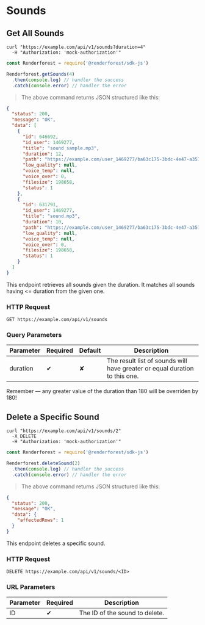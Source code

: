 # Sounds

## Get All Sounds

```shell
curl "https://example.com/api/v1/sounds?duration=4"
  -H "Authorization: 'mock-authorization'"
```

```javascript
const Renderforest = require('@renderforest/sdk-js')

Renderforest.getSounds(4)
  .then(console.log) // handler the success
  .catch(console.error) // handler the error
```

> The above command returns JSON structured like this:

```json
{
  "status": 200,
  "message": "OK",
  "data": [
    {
      "id": 646692,
      "id_user": 1469277,
      "title": "sound sample.mp3",
      "duration": 12,
      "path": "https://example.com/user_1469277/ba63c175-3bdc-4e47-a357-7fb7d08f508b.mp3",
      "low_quality": null,
      "voice_temp": null,
      "voice_over": 0,
      "filesize": 198658,
      "status": 1
    },
    {
      "id": 631791,
      "id_user": 1469277,
      "title": "sound.mp3",
      "duration": 10,
      "path": "https://example.com/user_1469277/ba63c175-3bdc-4e47-a357-7fb7d08f508b.mp3",
      "low_quality": null,
      "voice_temp": null,
      "voice_over": 0,
      "filesize": 198658,
      "status": 1
    }
  ] 
}
```

This endpoint retrieves all sounds given the duration. It matches all sounds having <= duration from the given one.

### HTTP Request

`GET https://example.com/api/v1/sounds`

### Query Parameters

Parameter | Required | Default | Description
--------- | -------- | ------- | -----------
duration  | ✔        | ✘       | The result list of sounds will have greater or equal duration to this one.

<aside class="success">
Remember — any greater value of the duration than 180 will be overriden by 180!
</aside>

## Delete a Specific Sound

```shell
curl "https://example.com/api/v1/sounds/2"
  -X DELETE
  -H "Authorization: 'mock-authorization'"
```

```javascript
const Renderforest = require('@renderforest/sdk-js')

Renderforest.deleteSound(2)
  .then(console.log) // handler the success
  .catch(console.error) // handler the error
```

> The above command returns JSON structured like this:

```json
{
  "status": 200,
  "message": "OK",
  "data": {
    "affectedRows": 1
  } 
}
```

This endpoint deletes a specific sound.

### HTTP Request

`DELETE https://example.com/api/v1/sounds/<ID>`

### URL Parameters

Parameter | Required | Description
--------- | -------- |-----------
ID        |  ✔       | The ID of the sound to delete.
